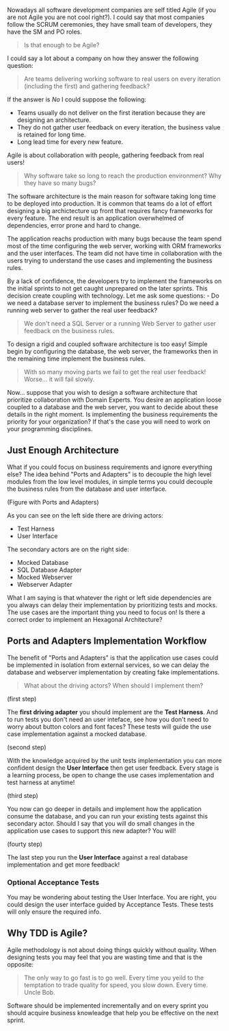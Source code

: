 Nowadays all software development companies are self titled Agile (if you are not Agile you are not cool right?). I could say that most companies follow the SCRUM ceremonies, they have small team of developers, they have the SM and PO roles. 

> Is that enough to be Agile?

I could say a lot about a company on how they answer the following question: 

> Are teams delivering working software to real users on every iteration (including the first) and gathering feedback?

If the answer is *No* I could suppose the following:

* Teams usually do not deliver on the first iteration because they are designing an architecture. 
* They do not gather user feedback on every iteration, the business value is retained for long time.
* Long lead time for every new feature.

Agile is about collaboration with people, gathering feedback from real users!

> Why software take so long to reach the production environment? Why they have so many bugs?

The software architecture is the main reason for software taking long time to be deployed into production. It is common that teams do a lot of effort designing a big archictecture up front that requires fancy frameworks for every feature. The end result is an application overwhelmed of dependencies, error prone and hard to change.

The application reachs production with many bugs because the team spend most of the time configuring the web server, working with ORM frameworks and the user interfaces. The team did not have time in collaboration with the users trying to understand the use cases and implementing the business rules.

By a lack of confidence, the developers try to implement the frameworks on the initial sprints to not get caught unprepared on the later sprints. This decision create coupling with technology. Let me ask some questions: - Do we need a database server to implement the business rules? Do we need a running web server to gather the real user feedback?

> We don't need a SQL Server or a running Web Server to gather user feedback on the business rules.

To design a rigid and coupled software architecture is too easy! Simple begin by configuring the database, the web server, the frameworks then in the remaining time implement the business rules.

> With so many moving parts we fail to get the real user feedback! Worse... it will fail slowly.

Now... suppose that you wish to design a software architecture that prioritize collaboration with Domain Experts. You desire an application loose coupled to a database and the web server, you want to decide about these details in the right moment. Is implementing the business requirements the priority for your organization? If that's the case you will need to work on your programming disciplines.

## Just Enough Architecture

What if you could focus on business requirements and ignore everything else? The idea behind "Ports and Adapters" is to decouple the high level modules from the low level modules, in simple terms you could decouple the business rules from the database and user interface.

(Figure with Ports and Adapters)

As you can see on the left side there are driving actors:
* Test Harness
* User Interface

The secondary actors are on the right side:
* Mocked Database
* SQL Database Adapter
* Mocked Webserver
* Webserver Adapter

What I am saying is that whatever the right or left side dependencies are you always can delay their implementation by prioritizing tests and mocks. The use cases are the important thing you need to focus on! Is there a correct order to implement an Hexagonal Architecture?

## Ports and Adapters Implementation Workflow

The benefit of "Ports and Adapters" is that the application use cases could be implemented in isolation from external services, so we can delay the database and webserver implementation by creating fake implementations. 

> What about the driving actors? When should I implement them?

(first step)

The **first driving adapter** you should implement are the **Test Harness**. And to run tests you don't need an user inteface, see how you don't need to worry about button colors and font faces? These tests will guide the use case implementation against a mocked database.

(second step)

With the knowledge acquired by the unit tests implementation you can more confident design the **User Interface** then get user feedback. Every stage is a learning process, be open to change the use cases implementation and test harness at anytime!

(third step)

You now can go deeper in details and implement how the application consume the database, and you can run your existing tests against this secondary actor. Should I say that you will do small changes in the application use cases to support this new adapter? You will!

(fourty step)

The last step you run the **User Interface** against a real database implementation and get more feedback!

### Optional Acceptance Tests

You may be wondering about testing the User Interface. You are right, you could design the user interface guided by Acceptance Tests. These tests will only ensure the required info.

## Why TDD is Agile?

Agile methodology is not about doing things quickly without quality. When designing tests you may feel that you are wasting time and that is the opposite:

> The only way to go fast is to go well. Every time you yeild to the temptation to trade quality for speed, you slow down. Every time. Uncle Bob.

Software should be implemented incrementally and on every sprint you should acquire business knowleadge that help you be effective on the next sprint.
